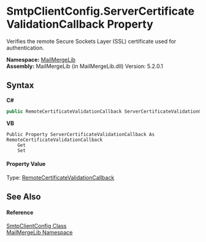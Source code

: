 # SmtpClientConfig.ServerCertificateValidationCallback Property 
 

Verifies the remote Secure Sockets Layer (SSL) certificate used for authentication.

**Namespace:**&nbsp;<a href="31c6ebbe-d683-7561-7308-5a5ee1f76bf5">MailMergeLib</a><br />**Assembly:**&nbsp;MailMergeLib (in MailMergeLib.dll) Version: 5.2.0.1

## Syntax

**C#**<br />
``` C#
public RemoteCertificateValidationCallback ServerCertificateValidationCallback { get; set; }
```

**VB**<br />
``` VB
Public Property ServerCertificateValidationCallback As RemoteCertificateValidationCallback
	Get
	Set
```


#### Property Value
Type: <a href="http://msdn2.microsoft.com/en-us/library/ms145054" target="_blank">RemoteCertificateValidationCallback</a>

## See Also


#### Reference
<a href="de5f993a-a891-84f4-006c-23e52c27ab88">SmtpClientConfig Class</a><br /><a href="31c6ebbe-d683-7561-7308-5a5ee1f76bf5">MailMergeLib Namespace</a><br />